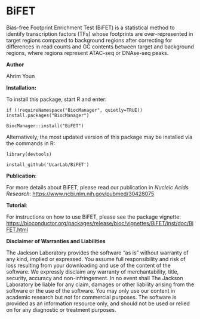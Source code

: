 # BiFET

Bias-free Footprint Enrichment Test (BiFET) is a statistical method 
to identify transcription factors (TFs) whose
footprints are over-represented in target regions compared to background 
regions after correcting for differences in read counts and GC contents between
target and background regions, where regions represent ATAC-seq or DNAse-seq peaks.

__Author__

Ahrim Youn

__Installation:__

To install this package, start R and enter:

`if (!requireNamespace("BiocManager", quietly=TRUE))`
    `install.packages("BiocManager")`

`BiocManager::install("BiFET")`

Alternatively, the most updated version of this package may be installed via the commands in R:

`library(devtools)`

`install_github('UcarLab/BiFET')`

__Publication__:

For more details about BiFET, please read our publication in _Nucleic Acids Research_: https://www.ncbi.nlm.nih.gov/pubmed/30428075

__Tutorial__:

For instructions on how to use BiFET, please see the package vignette: 
https://bioconductor.org/packages/release/bioc/vignettes/BiFET/inst/doc/BiFET.html

__Disclaimer of Warranties and Liabilities__

The Jackson Laboratory provides the software “as is” without warranty of any kind, implied or expressed. You assume full responsibility and risk of loss resulting from your downloading and use of the content of the software. We expressly disclaim any warranty of merchantability, title, security, accuracy and non-infringement. In no event shall The Jackson Laboratory be liable for any claim, damages or other liability arising from the software or the use of the software. You may only use our content in academic research but not for commercial purposes. The software is provided as an information resource only, and should not be used or relied on for any diagnostic or treatment purposes.
